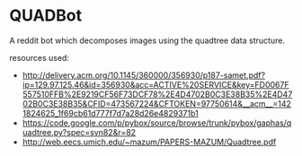 # QUADBot

A reddit bot which decomposes images using the quadtree data structure.

resources used: 

- http://delivery.acm.org/10.1145/360000/356930/p187-samet.pdf?ip=129.97.125.46&id=356930&acc=ACTIVE%20SERVICE&key=FD0067F557510FFB%2E9219CF56F73DCF78%2E4D4702B0C3E38B35%2E4D4702B0C3E38B35&CFID=473567224&CFTOKEN=97750614&__acm__=1421824625_1f69cb61d777f7d7a28d26e4829371b1
- https://code.google.com/p/pybox/source/browse/trunk/pybox/gaphas/quadtree.py?spec=svn82&r=82
- http://web.eecs.umich.edu/~mazum/PAPERS-MAZUM/Quadtree.pdf
